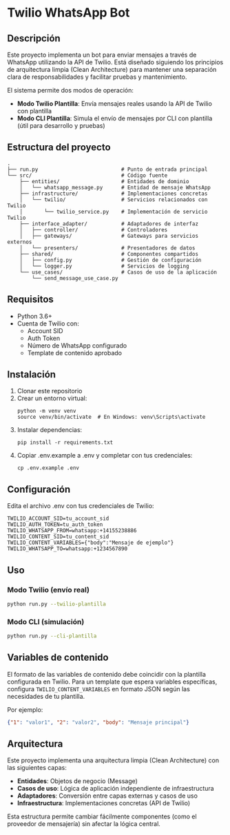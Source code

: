 # Twilio WhatsApp Bot

## Descripción
Este proyecto implementa un bot para enviar mensajes a través de WhatsApp utilizando la API de Twilio. Está diseñado siguiendo los principios de arquitectura limpia (Clean Architecture) para mantener una separación clara de responsabilidades y facilitar pruebas y mantenimiento.

El sistema permite dos modos de operación:
- **Modo Twilio Plantilla**: Envía mensajes reales usando la API de Twilio con plantilla
- **Modo CLI Plantilla**: Simula el envío de mensajes por CLI con plantilla (útil para desarrollo y pruebas)

## Estructura del proyecto
```
.
├── run.py                           # Punto de entrada principal
└── src/                             # Código fuente
    ├── entities/                    # Entidades de dominio
    │   └── whatsapp_message.py      # Entidad de mensaje WhatsApp
    ├── infrastructure/              # Implementaciones concretas
    │   └── twilio/                  # Servicios relacionados con Twilio
    │       └── twilio_service.py    # Implementación de servicio Twilio
    ├── interface_adapter/           # Adaptadores de interfaz
    │   ├── controller/              # Controladores
    │   ├── gateways/                # Gateways para servicios externos
    │   └── presenters/              # Presentadores de datos
    ├── shared/                      # Componentes compartidos
    │   ├── config.py                # Gestión de configuración
    │   └── logger.py                # Servicios de logging
    └── use_cases/                   # Casos de uso de la aplicación
        └── send_message_use_case.py
```

## Requisitos
- Python 3.6+
- Cuenta de Twilio con:
  - Account SID
  - Auth Token
  - Número de WhatsApp configurado
  - Template de contenido aprobado

## Instalación
1. Clonar este repositorio
2. Crear un entorno virtual:
   ```
   python -m venv venv
   source venv/bin/activate  # En Windows: venv\Scripts\activate
   ```
3. Instalar dependencias:
   ```
   pip install -r requirements.txt
   ```
4. Copiar .env.example a .env y completar con tus credenciales:
   ```
   cp .env.example .env
   ```

## Configuración
Edita el archivo .env con tus credenciales de Twilio:

```
TWILIO_ACCOUNT_SID=tu_account_sid
TWILIO_AUTH_TOKEN=tu_auth_token
TWILIO_WHATSAPP_FROM=whatsapp:+14155238886
TWILIO_CONTENT_SID=tu_content_sid
TWILIO_CONTENT_VARIABLES={"body":"Mensaje de ejemplo"}
TWILIO_WHATSAPP_TO=whatsapp:+1234567890
```

## Uso
### Modo Twilio (envío real)
```bash
python run.py --twilio-plantilla
```

### Modo CLI (simulación)
```bash
python run.py --cli-plantilla
```

## Variables de contenido
El formato de las variables de contenido debe coincidir con la plantilla configurada en Twilio. Para un template que espera variables específicas, configura `TWILIO_CONTENT_VARIABLES` en formato JSON según las necesidades de tu plantilla.

Por ejemplo:
```json
{"1": "valor1", "2": "valor2", "body": "Mensaje principal"}
```

## Arquitectura
Este proyecto implementa una arquitectura limpia (Clean Architecture) con las siguientes capas:
- **Entidades**: Objetos de negocio (Message)
- **Casos de uso**: Lógica de aplicación independiente de infraestructura
- **Adaptadores**: Conversión entre capas externas y casos de uso
- **Infraestructura**: Implementaciones concretas (API de Twilio)

Esta estructura permite cambiar fácilmente componentes (como el proveedor de mensajería) sin afectar la lógica central.